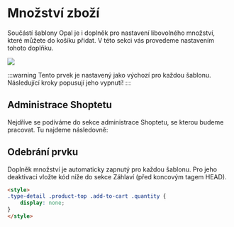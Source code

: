 # Množství zboží
Součástí šablony Opal je i doplněk pro nastavení libovolného množství, které můžete do košíku přidat. V této sekci vás provedeme nastavením tohoto doplňku.

<img src="https://alexborecky.com/images/shoptet/amount.png">

:::warning
Tento prvek je nastavený jako výchozí pro každou šablonu. Následující kroky popusují jeho vypnutí!
:::

## Administrace Shoptetu
Nejdříve se podíváme do sekce administrace Shoptetu, se kterou budeme pracovat. Tu najdeme následovně:

<Box-TextBox 
    :msg="msg"
/>

## Odebrání prvku
Doplněk množství je automaticky zapnutý pro každou šablonu. Pro jeho deaktivaci vložte kód níže do sekce Záhlaví (před koncovým tagem HEAD).

```html
<style>
.type-detail .product-top .add-to-cart .quantity {
    display: none;
}
</style>
```


<script>
export default {
    data () {
        return {
            msg: 'Administrace > VZHLED A OBSAH > Editor > Editor kódu > Záhlaví (před koncovým tagem HEAD)'
        }
    }
}
</script>